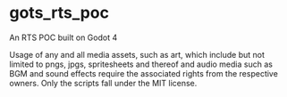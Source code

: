 # gots_rts_poc
An RTS POC built on Godot 4


Usage of any and all media assets, such as art, which include but not limited to pngs, jpgs, spritesheets and thereof and audio media such as BGM and sound effects require the associated rights from the respective owners. Only the scripts fall under the MIT license.
